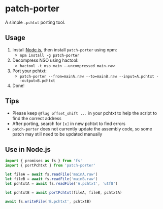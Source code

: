 # patch-porter

A simple `.pchtxt` porting tool.

## Usage

1. Install [Node.js](https://nodejs.org/), then install `patch-porter` using npm:
    - `npm install -g patch-porter`
2. Decompress NSO using hactool:
    - `hactool -t nso main --uncompressed main.raw`
3. Port your pchtxt:
    - `patch-porter --from=mainA.raw --to=mainB.raw --input=A.pchtxt --output=B.pchtxt`
4. Done!

## Tips
- Please keep `@flag offset_shift ...` in your pchtxt to help the script to find the correct address
- After porting, search for `[x]` in new pchtxt to find errors
- `patch-porter` does not currently update the assembly code, so some patch may still need to be updated manually

## Use in Node.js

```javascript
import { promises as fs } from 'fs'
import { portPchtxt } from 'patch-porter'

let fileA = await fs.readFile('mainA.raw')
let fileB = await fs.readFile('mainB.raw')
let pchtxtA = await fs.readFile('A.pchtxt', 'utf8')

let pchtxtB = await portPchtxt(fileA, fileB, pchtxtA)

await fs.writeFile('B.pchtxt', pchtxtB)
```
